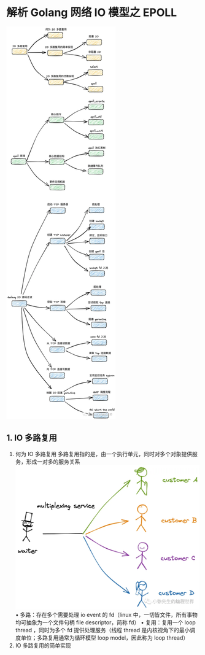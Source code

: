 # 解析 Golang 网络 IO 模型之 EPOLL

![alt text](image.png)

## 1. IO 多路复用

1. 何为 IO 多路复用
   多路复用指的是，由一个执行单元，同时对多个对象提供服务，形成一对多的服务关系
   ![alt text](image-1.png)
   • 多路：存在多个需要处理 io event 的 fd（linux 中，一切皆文件，所有事物均可抽象为一个文件句柄 file descriptor，简称 fd）
   • 复用：复用一个 loop thread ，同时为多个 fd 提供处理服务（线程 thread 是内核视角下的最小调度单位；多路复用通常为循环模型 loop model，因此称为 loop thread）
2. IO 多路复用的简单实现
